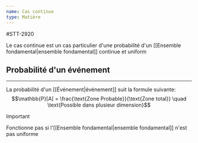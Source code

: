 ```yaml
---
name: Cas continue
type: Matière
---
```

#STT-2920 

Le cas continue est un cas particulier d'une probabilité d'un [[Ensemble fondamental|ensemble fondamental]] continue et uniform

## Probabilité d'un événement
---
La probabilité d'un [[Événement|événement]] suit la formule suivante:
$$\mathbb{P}[A] = \frac{\text{Zone Probable}}{\text{Zone total}} \quad \text{Possible dans plusieur dimension}$$

>[!Important]
>Fonctionne pas si l'[[Ensemble fondamental|ensemble fondamental]] n'est pas uniforme
